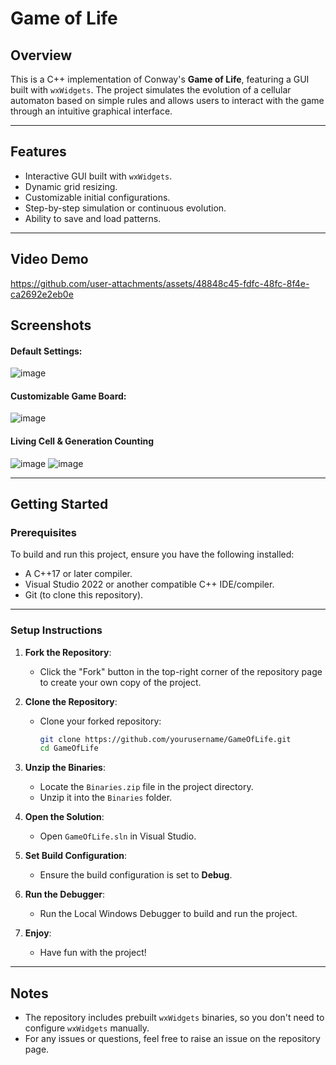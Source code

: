 # Game of Life

## Overview
This is a C++ implementation of Conway's **Game of Life**, featuring a GUI built with `wxWidgets`. The project simulates the evolution of a cellular automaton based on simple rules and allows users to interact with the game through an intuitive graphical interface.

---

## Features
- Interactive GUI built with `wxWidgets`.
- Dynamic grid resizing.
- Customizable initial configurations.
- Step-by-step simulation or continuous evolution.
- Ability to save and load patterns.

---
## Video Demo
https://github.com/user-attachments/assets/48848c45-fdfc-48fc-8f4e-ca2692e2eb0e



## Screenshots
#### **Default Settings:**
![image](https://github.com/user-attachments/assets/1a91d2b3-7e94-4d2f-9dbc-4540c49da711)


#### **Customizable Game Board:** 
![image](https://github.com/user-attachments/assets/e706e687-3c1d-445c-ba64-a0650ba9f333)


#### **Living Cell & Generation Counting**
![image](https://github.com/user-attachments/assets/2c3633c5-e5e9-46cd-9971-ba08c6d129af) ![image](https://github.com/user-attachments/assets/89a20f1e-bef8-4b0d-9826-20a8eca6ba7f)



---

## Getting Started

### Prerequisites
To build and run this project, ensure you have the following installed:
- A C++17 or later compiler.
- Visual Studio 2022 or another compatible C++ IDE/compiler.
- Git (to clone this repository).

---

### Setup Instructions
1. **Fork the Repository**:
   - Click the "Fork" button in the top-right corner of the repository page to create your own copy of the project.

2. **Clone the Repository**:
   - Clone your forked repository:
     ```bash
     git clone https://github.com/yourusername/GameOfLife.git
     cd GameOfLife
     ```

3. **Unzip the Binaries**:
   - Locate the `Binaries.zip` file in the project directory.
   - Unzip it into the `Binaries` folder.

4. **Open the Solution**:
   - Open `GameOfLife.sln` in Visual Studio.

5. **Set Build Configuration**:
   - Ensure the build configuration is set to **Debug**.

6. **Run the Debugger**:
   - Run the Local Windows Debugger to build and run the project.
  
7. **Enjoy**:
   - Have fun with the project!

---

## Notes
- The repository includes prebuilt `wxWidgets` binaries, so you don't need to configure `wxWidgets` manually.
- For any issues or questions, feel free to raise an issue on the repository page.
